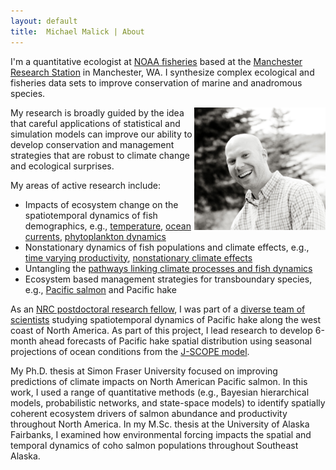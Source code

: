 ```yaml
---
layout: default
title:  Michael Malick | About
---
```


I'm a quantitative ecologist at [NOAA fisheries][NMFS] based at the [Manchester
Research Station][MANCH] in Manchester, WA. I synthesize complex ecological
and fisheries data sets to improve conservation of marine and anadromous
species.

<img class="img_headshot"  src="assets/images/michael_malick_nice.jpg"
 alt="Michael Malick" width="210" align="right"/>

My research is broadly guided by the idea that careful applications of
statistical and simulation models can improve our ability to develop
conservation and management strategies that are robust to climate change and
ecological surprises.

<!--
In my current position, I am part of a team studying the impacts and
effectiveness of Pacific salmon conservation programs in the Pacific Northwest.
Our research spans freshwater and marine environments includes a mix of
manipulative experiments and synthesis analysis.
-->


My areas of active research include:

- Impacts of ecosystem change on the spatiotemporal dynamics of fish demographics,
  e.g., [temperature][HTEMP], [ocean currents][CURRENTS], [phytoplankton dynamics][PHYTO]
- Nonstationary dynamics of fish populations and climate effects, e.g., [time
  varying productivity][TRENDS], [nonstationary climate effects][NONSTAT]
- Untangling the [pathways linking climate processes and fish dynamics][BNET]
- Ecosystem based management strategies for transboundary species, e.g.,
  [Pacific salmon][EBFM] and Pacific hake


As an [NRC postdoctoral research fellow][NRC], I was part of a [diverse team of
scientists][JSCOPE2] studying spatiotemporal dynamics of Pacific hake along the
west coast of North America. As part of this project, I lead research to develop
6-month ahead forecasts of Pacific hake spatial distribution using seasonal
projections of ocean conditions from the [J-SCOPE model][JSCOPE1].

My Ph.D. thesis at Simon Fraser University focused on improving predictions of
climate impacts on North American Pacific salmon. In this work, I used a range
of quantitative methods (e.g., Bayesian hierarchical models, probabilistic
networks, and state-space models) to identify spatially coherent ecosystem
drivers of salmon abundance and productivity throughout North America. In my
M.Sc. thesis at the University of Alaska Fairbanks, I examined how environmental
forcing impacts the spatial and temporal dynamics of coho salmon populations
throughout Southeast Alaska.

[NONSTAT]:  https://onlinelibrary.wiley.com/doi/abs/10.1111/fog.12469
[HTEMP]:    https://www.int-res.com/abstracts/meps/v639/p185-197/
[PHYTO]:    https://www.nrcresearchpress.com/doi/10.1139/cjfas-2014-0298
[CURRENTS]: https://onlinelibrary.wiley.com/doi/full/10.1111/fog.12190
[TRENDS]:   https://journals.plos.org/plosone/article?id=10.1371/journal.pone.0146009
[BNET]:     https://www.nrcresearchpress.com/doi/10.1139/cjfas-2014-0509
[EBFM]:     https://www.sciencedirect.com/science/article/pii/S0308597X17301902?via%3Dihub
[JSCOPE1]:  http://www.nanoos.org/products/j-scope/home.php
[JSCOPE2]:  http://www.nanoos.org/products/j-scope/people.php
[NRC]:      https://sites.nationalacademies.org/pga/rap/
[NMFS]:     https://www.fisheries.noaa.gov/
[MANCH]:    https://www.nwfsc.noaa.gov/about/facilities/manchester.cfm
